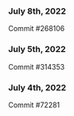 ### July 8th, 2022

Commit #268106

### July 5th, 2022

Commit #314353


### July 4th, 2022

Commit #72281
